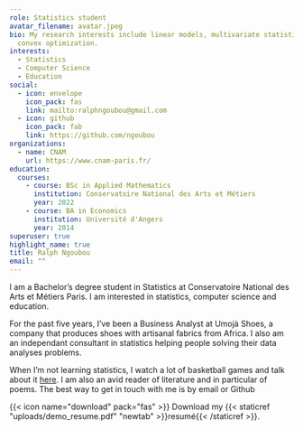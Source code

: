```yaml
---
role: Statistics student
avatar_filename: avatar.jpeg
bio: My research interests include linear models, multivariate statistics and
  convex optimization.
interests:
  - Statistics
  - Computer Science
  - Education
social:
  - icon: envelope
    icon_pack: fas
    link: mailto:ralphngoubou@gmail.com
  - icon: github
    icon_pack: fab
    link: https://github.com/ngoubou
organizations:
  - name: CNAM
    url: https://www.cnam-paris.fr/
education:
  courses:
    - course: BSc in Applied Mathematics
      institution: Conservatoire National des Arts et Métiers
      year: 2022
    - course: BA in Economics
      institution: Université d'Angers
      year: 2014
superuser: true
highlight_name: true
title: Ralph Ngoubou
email: ""
---
```

I am a Bachelor’s degree student in Statistics at Conservatoire National des Arts et Métiers Paris. I am interested in statistics, computer science and education.

For the past five years, I’ve been a Business Analyst at Umojà Shoes, a company that produces shoes with artisanal fabrics from Africa. I also am an independant consultant in statistics helping people solving their data analyses problems. 

When I’m not learning statistics, I watch a lot of basketball games and talk about it [here](https://www.twitch.tv/basketcatechisme). I am also an avid reader of literature and in particular of poems. The best way to get in touch with me is by email or Github <!--(by clicking on one of the icons below my picture).-->

{{< icon name="download" pack="fas" >}} Download my {{< staticref "uploads/demo_resume.pdf" "newtab" >}}resumé{{< /staticref >}}.